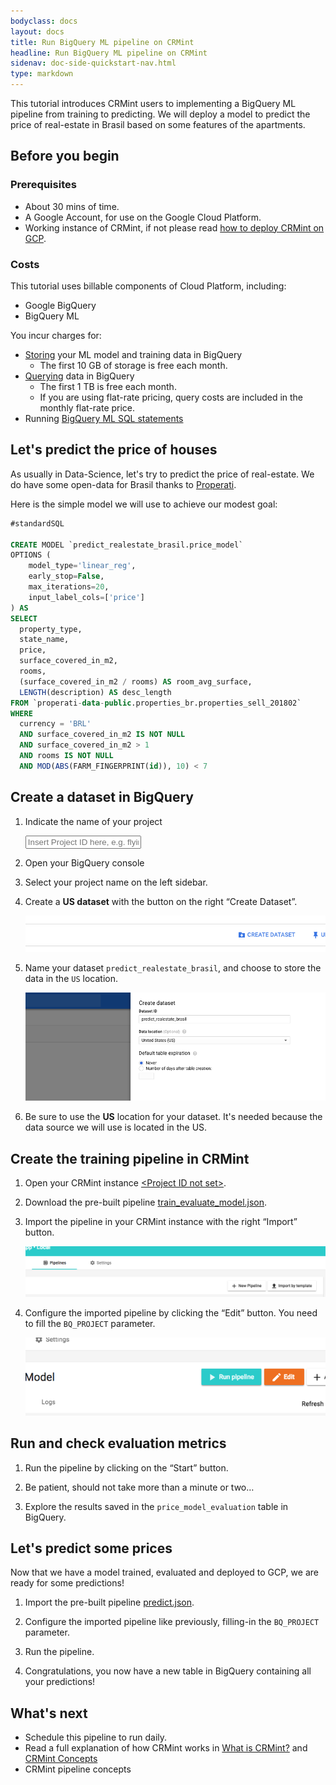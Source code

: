 ```yaml
---
bodyclass: docs
layout: docs
title: Run BigQuery ML pipeline on CRMint
headline: Run BigQuery ML pipeline on CRMint
sidenav: doc-side-quickstart-nav.html
type: markdown
---
```

<p class="lead">This tutorial introduces CRMint users to implementing a BigQuery ML pipeline from training to predicting. We will deploy a model to predict the price of real-estate in Brasil based on some features of the apartments.</p>

<div id="toc"></div>

## Before you begin

### Prerequisites

*   About 30 mins of time.
*   A Google Account, for use on the Google Cloud Platform.
*   Working instance of CRMint, if not please read [how to deploy CRMint on GCP](quickstart/index.html).

### Costs

This tutorial uses billable components of Cloud Platform, including:

* Google BigQuery
* BigQuery ML

You incur charges for:

* [Storing](https://cloud.google.com/bigquery/pricing#active_storage) your ML model and training data in BigQuery
    * The first 10 GB of storage is free each month.
* [Querying](https://cloud.google.com/bigquery/pricing#on_demand_pricing) data in BigQuery
    * The first 1 TB is free each month.
    * If you are using flat-rate pricing, query costs are included in the monthly flat-rate price.
* Running [BigQuery ML SQL statements](https://cloud.google.com/bigquery/pricing#bqml)

## Let's predict the price of houses

As usually in Data-Science, let's try to predict the price of real-estate. We do have some open-data for Brasil thanks to [Properati](http://properati.com).

Here is the simple model we will use to achieve our modest goal:

```sql
#standardSQL

CREATE MODEL `predict_realestate_brasil.price_model`
OPTIONS (
    model_type='linear_reg',
    early_stop=False,
    max_iterations=20,
    input_label_cols=['price']
) AS
SELECT
  property_type,
  state_name,
  price,
  surface_covered_in_m2,
  rooms,
  (surface_covered_in_m2 / rooms) AS room_avg_surface,
  LENGTH(description) AS desc_length
FROM `properati-data-public.properties_br.properties_sell_201802`
WHERE
  currency = 'BRL'
  AND surface_covered_in_m2 IS NOT NULL
  AND surface_covered_in_m2 > 1
  AND rooms IS NOT NULL
  AND MOD(ABS(FARM_FINGERPRINT(id)), 10) < 7
```

## Create a dataset in BigQuery

1.  Indicate the name of your project

    <input id="project-id" placeholder="Insert Project ID here, e.g. flying-tiger-112301" data-target-id="gcp-console">

1.  Open your <a id="gcp-console" data-href="https://console.cloud.google.com/bigquery?project=placeholder" target="_blank">BigQuery console</a>

1.  Select your project name on the left sidebar.

1.  Create a **US dataset** with the button on the right &ldquo;Create Dataset&rdquo;.

    ![Create Dataset button](../../img/gcp-bq-createdataset-button.png)

1.  Name your dataset `predict_realestate_brasil`, and choose to store the data in the `US` location.

    ![Dataset configuration](../../img/gcp-bq-createdataset-conf.png)

1.  Be sure to use the **US** location for your dataset. It's needed because the data source we will use is located in the US.

## Create the training pipeline in CRMint

1.  Open your CRMint instance <a href="https://xxxxxx.appspot.com" id="crm-launch" target="_blank">&lt;Project ID not set&gt;</a>.

1.  Download the pre-built pipeline [train_evaluate_model.json](https://storage.googleapis.com/crmint-public/templates/pipelines/bqml/train_evaluate_model.json).

1.  Import the pipeline in your CRMint instance with the right &ldquo;Import&rdquo; button.

    ![CRMint import button](../../img/crmint-ui-import-button.png)

1.  Configure the imported pipeline by clicking the &ldquo;Edit&rdquo; button. You need to fill the `BQ_PROJECT` parameter.

    ![CRMint edit button](../../img/crmint-ui-edit-button.png)

## Run and check evaluation metrics

1.  Run the pipeline by clicking on the &ldquo;Start&rdquo; button.

1.  Be patient, should not take more than a minute or two&hellip;

1.  Explore the results saved in the `price_model_evaluation` table in BigQuery.

## Let's predict some prices

Now that we have a model trained, evaluated and deployed to GCP, we are ready for some predictions!

1.  Import the pre-built pipeline [predict.json](https://storage.googleapis.com/crmint-public/templates/pipelines/bqml/predict.json).

1.  Configure the imported pipeline like previously, filling-in the `BQ_PROJECT` parameter.

1.  Run the pipeline.

1.  Congratulations, you now have a new table in BigQuery containing all your predictions!

## What's next

- Schedule this pipeline to run daily.
- Read a full explanation of how CRMint works in [What is CRMint?](../guides/)
  and [CRMint Concepts](../guides/concepts.html)
- CRMint pipeline concepts
